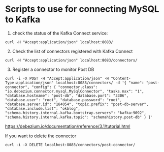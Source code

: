 # Scripts to use for connecting MySQL to Kafka

1. check the status of the Kafka Connect service:
```
curl -H "Accept:application/json" localhost:8083/
```


2. Check the list of connectors registered with Kafka Connect
```
curl -H "Accept:application/json" localhost:8083/connectors/
```

3.  Register a connector to monitor Post DB
```
curl -i -X POST -H "Accept:application/json" -H "Content-Type:application/json" localhost:8083/connectors/ -d '{ "name": "post-connector", "config": { "connector.class": "io.debezium.connector.mysql.MySqlConnector", "tasks.max": "1", "database.hostname": "post-db", "database.port": "3306", "database.user": "root", "database.password": "root", "database.server.id": "184054", "topic.prefix": "post-db-server", "database.include.list": "okblog", "schema.history.internal.kafka.bootstrap.servers": "kafka:9092", "schema.history.internal.kafka.topic": "schemahistory.post-db" } }'
```

https://debezium.io/documentation/reference/3.1/tutorial.html

If you want to delete the connector
```
curl -i -X DELETE localhost:8083/connectors/post-connector/
```
